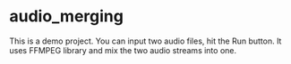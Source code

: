 # audio_merging
This is a demo project. 
You can input two audio files, hit the Run button. It uses FFMPEG library and mix the two audio streams into one. 
